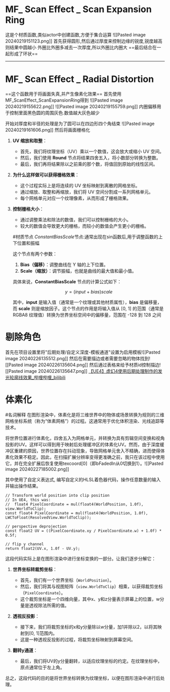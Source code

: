 # MF_ Scan Effect _ Scan Expansion Ring

这是个材质函数,类似actor中创建函数,方便于集合运算
![[Pasted image 20240219151123.png]]
首先获得圆形,然后通过厚度来控制边缘的锐度,锐度越高则结果中圆越小
外圈比外圈多减去一次厚度,所以外圈比内圈大
==最后结合在一起形成了环状==

---
# MF_ Scan Effect _ Radial Distortion

==这个函数用于将画面失真,并产生像素化效果==
首先使用MF_ScanEffect_ScanExpansionRing得到
![[Pasted image 20240219155622.png]]
![[Pasted image 20240219155759.png]]
内圈偏移用于控制里面黑色圆的周围灰色.数值越大灰色越少

开始对厚度和半径的处理是为了圆可以在四边形四个角结束
![[Pasted image 20240219161606.png]]
然后将画面栅格化
1. **UV 缩放和取整**：
    
    - 首先，我们将纹理坐标（UV）乘以一个数值，这会放大或缩小 UV 空间。
    - 然后，我们使用 **Round** 节点将结果四舍五入，将小数部分转换为整数。
    - 最后，我们再将结果除以之前乘的那个数，将值回到原始的线性区间。
2. **为什么这样做可以获得栅格效果**：
    
    - 这个过程实际上是将连续的 UV 坐标映射到离散的网格坐标。
    - 通过缩放、取整和再缩放，我们将 UV 空间分割成一系列网格单元。
    - 每个网格单元对应一个纹理像素，从而形成了栅格效果。
3. **控制栅格大小**：
    
    - 通过调整乘法和除法的数值，我们可以控制栅格的大小。
    - 较大的数值会导致更大的栅格，而较小的数值会产生更小的栅格。


	#材质节点 *ConstantBiasScale*节点:通常出现在sin函数后,用于调整函数的上下位置和振幅
	
	这个节点有两个参数：
	
	1. **Bias（偏移）**：调整曲线在 Y 轴的上下位置。
	2. **Scale（缩放）**：调节振幅，也就是曲线的最大值和最小值。
	
	具体来说，**ConstantBiasScale** 节点的计算公式如下：
	
	$$
	y = (input + bias) scale
	$$
	
	其中，**input** 是输入值（通常是一个纹理或其他材质属性），**bias** 是偏移量，而 **scale** 则是缩放因子。这个节点的作用是将输入值从 [0, 1] 的范围（通常是 RGBA8 纹理值）转换为世界坐标空间中的偏移量，范围在 -128 到 128 之间

# 剔除角色
首先在项目设置里将"后期处理/自定义深度-模板通道"设置为启用模板![[Pasted image 20240226135512.png]]
然后在需要描边或者需要忽略的物体找到![[Pasted image 20240226135604.png]]
然后通过表格来给予材质id控制描边![[Pasted image 20240226135647.png]]
[【UE4】虚幻4使用后期处理制作的发光轮廓线效果_哔哩哔哩_bilibili](https://www.bilibili.com/video/av25758949/?vd_source=8b41b84c9cc89fc6c3cbe28722863704)

# 体素化
#名词解释  在图形渲染中，体素化是将三维世界中的物体或场景转换为规则的三维网格坐标系统（称为“体素网格”）的过程。这通常用于优化体积渲染、光线追踪等技术。

将世界位置进行体素化，四舍五入为网格单元，并转换为具有剪辑空间变换和视角投影的UV。这样可以得到用于映射后处理缓冲区的体素化UV。然而，由于深度缓冲区重建的原因，世界位置存在抖动现象，导致网格单元舍入不精确，进而使得体素化效果不稳定。因此，在扫描扩展分辨率变得更准确之前，我只在该过程中使用它，并在完全扩展后恢复使用texcoord[0]（即bFadedIn从0切换到1）。![[Pasted image 20240227185002.png]]

其中使用了自定义表达式,  编写自定义的HLSL着色器代码，操作任意数量的输入并输出操作结果。
```
// Transform world position into clip position
// In UE4, this was:
//  float4 PixelCoordinate = mul(float4(WorldPosition, 1.0f), view.WorldToClip);
const float4 PixelCoordinate = mul(float4(WorldPosition, 1.0f), LWCToFloat(ResolvedView.WorldToClip));

// perspective deprojection
const float2 UV = ((PixelCoordinate.xy / PixelCoordinate.w) + 1.0f) * 0.5f;

// flip y channel
return float2(UV.x, 1.0f - UV.y);

```
这段代码实际上是在图形渲染中进行坐标变换的一部分。让我们逐步分解它：

1. **世界坐标转裁剪坐标**：
    
    - 首先，我们有一个世界坐标（`WorldPosition`）。
    - 然后，我们将其与视图矩阵（`view.WorldToClip`）相乘，以获得裁剪坐标（`PixelCoordinate`）。
    - 这个裁剪坐标是一个四维向量，其中x、y和z分量表示屏幕上的位置，w分量是透视除法所需的值。
2. **透视反投影**：
    
    - 接下来，我们将裁剪坐标的x和y分量除以w分量，加1并除以2，以将其映射到[0, 1]范围内。
    - 这是一种透视反投影的过程，将裁剪坐标映射到屏幕空间。
3. **翻转y通道**：
    
    - 最后，我们将UV的y分量翻转，以适应纹理坐标的约定。在纹理坐标中，原点通常位于左上角。

总之，这段代码的目的是将世界坐标转换为纹理坐标，以便在图形渲染中进行后处理。

